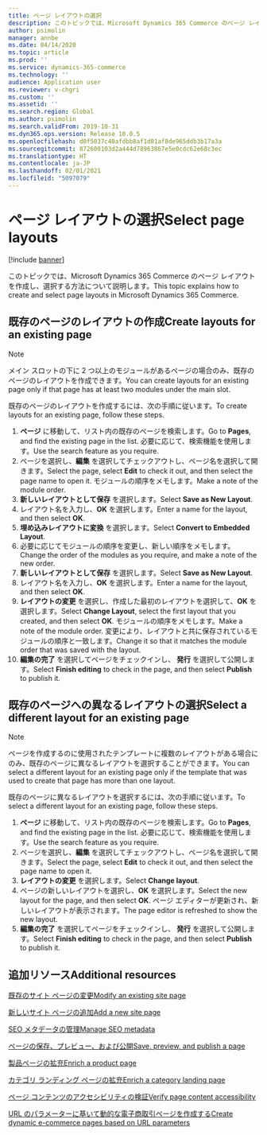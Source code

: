 ```yaml
---
title: ページ レイアウトの選択
description: このトピックでは、Microsoft Dynamics 365 Commerce のページ レイアウトを作成し、選択する方法について説明します。
author: psimolin
manager: annbe
ms.date: 04/14/2020
ms.topic: article
ms.prod: ''
ms.service: dynamics-365-commerce
ms.technology: ''
audience: Application user
ms.reviewer: v-chgri
ms.custom: ''
ms.assetid: ''
ms.search.region: Global
ms.author: psimolin
ms.search.validFrom: 2019-10-31
ms.dyn365.ops.version: Release 10.0.5
ms.openlocfilehash: d0f5037c40afdbb8af1d01af8de965ddb3b17a3a
ms.sourcegitcommit: 872600103d2a444d78963867e5e0cdc62e68c3ec
ms.translationtype: HT
ms.contentlocale: ja-JP
ms.lasthandoff: 02/01/2021
ms.locfileid: "5097079"
---
```

# <a name="select-page-layouts"></a><span data-ttu-id="19af3-103">ページ レイアウトの選択</span><span class="sxs-lookup"><span data-stu-id="19af3-103">Select page layouts</span></span>


[!include [banner](includes/banner.md)]

<span data-ttu-id="19af3-104">このトピックでは、Microsoft Dynamics 365 Commerce のページ レイアウトを作成し、選択する方法について説明します。</span><span class="sxs-lookup"><span data-stu-id="19af3-104">This topic explains how to create and select page layouts in Microsoft Dynamics 365 Commerce.</span></span>

## <a name="create-layouts-for-an-existing-page"></a><span data-ttu-id="19af3-105">既存のページのレイアウトの作成</span><span class="sxs-lookup"><span data-stu-id="19af3-105">Create layouts for an existing page</span></span>

> [!NOTE]
> <span data-ttu-id="19af3-106">メイン スロットの下に 2 つ以上のモジュールがあるページの場合のみ、既存のページのレイアウトを作成できます。</span><span class="sxs-lookup"><span data-stu-id="19af3-106">You can create layouts for an existing page only if that page has at least two modules under the main slot.</span></span>

<span data-ttu-id="19af3-107">既存のページのレイアウトを作成するには、次の手順に従います。</span><span class="sxs-lookup"><span data-stu-id="19af3-107">To create layouts for an existing page, follow these steps.</span></span>

1. <span data-ttu-id="19af3-108">**ページ** に移動して、リスト内の既存のページを検索します。</span><span class="sxs-lookup"><span data-stu-id="19af3-108">Go to **Pages**, and find the existing page in the list.</span></span> <span data-ttu-id="19af3-109">必要に応じて、検索機能を使用します。</span><span class="sxs-lookup"><span data-stu-id="19af3-109">Use the search feature as you require.</span></span>
1. <span data-ttu-id="19af3-110">ページを選択し、**編集** を選択してチェックアウトし、ページ名を選択して開きます。</span><span class="sxs-lookup"><span data-stu-id="19af3-110">Select the page, select **Edit** to check it out, and then select the page name to open it.</span></span> <span data-ttu-id="19af3-111">モジュールの順序をメモします。</span><span class="sxs-lookup"><span data-stu-id="19af3-111">Make a note of the module order.</span></span>
1. <span data-ttu-id="19af3-112">**新しいレイアウトとして保存** を選択します。</span><span class="sxs-lookup"><span data-stu-id="19af3-112">Select **Save as New Layout**.</span></span>
1. <span data-ttu-id="19af3-113">レイアウト名を入力し、**OK** を選択します。</span><span class="sxs-lookup"><span data-stu-id="19af3-113">Enter a name for the layout, and then select **OK**.</span></span>
1. <span data-ttu-id="19af3-114">**埋め込みレイアウトに変換** を選択します。</span><span class="sxs-lookup"><span data-stu-id="19af3-114">Select **Convert to Embedded Layout**.</span></span>
1. <span data-ttu-id="19af3-115">必要に応じてモジュールの順序を変更し、新しい順序をメモします。</span><span class="sxs-lookup"><span data-stu-id="19af3-115">Change the order of the modules as you require, and make a note of the new order.</span></span>
1. <span data-ttu-id="19af3-116">**新しいレイアウトとして保存** を選択します。</span><span class="sxs-lookup"><span data-stu-id="19af3-116">Select **Save as New Layout**.</span></span>
1. <span data-ttu-id="19af3-117">レイアウト名を入力し、**OK** を選択します。</span><span class="sxs-lookup"><span data-stu-id="19af3-117">Enter a name for the layout, and then select **OK**.</span></span>
1. <span data-ttu-id="19af3-118">**レイアウトの変更** を選択し、作成した最初のレイアウトを選択して、**OK** を選択します。</span><span class="sxs-lookup"><span data-stu-id="19af3-118">Select **Change Layout**, select the first layout that you created, and then select **OK**.</span></span> <span data-ttu-id="19af3-119">モジュールの順序をメモします。</span><span class="sxs-lookup"><span data-stu-id="19af3-119">Make a note of the module order.</span></span> <span data-ttu-id="19af3-120">変更により、レイアウトと共に保存されているモジュールの順序と一致します。</span><span class="sxs-lookup"><span data-stu-id="19af3-120">Change it so that it matches the module order that was saved with the layout.</span></span>
1. <span data-ttu-id="19af3-121">**編集の完了** を選択してページをチェックインし、 **発行** を選択して公開します。</span><span class="sxs-lookup"><span data-stu-id="19af3-121">Select **Finish editing** to check in the page, and then select **Publish** to publish it.</span></span> 

## <a name="select-a-different-layout-for-an-existing-page"></a><span data-ttu-id="19af3-122">既存のページへの異なるレイアウトの選択</span><span class="sxs-lookup"><span data-stu-id="19af3-122">Select a different layout for an existing page</span></span>

> [!NOTE]
> <span data-ttu-id="19af3-123">ページを作成するのに使用されたテンプレートに複数のレイアウトがある場合にのみ、既存のページに異なるレイアウトを選択することができます。</span><span class="sxs-lookup"><span data-stu-id="19af3-123">You can select a different layout for an existing page only if the template that was used to create that page has more than one layout.</span></span>

<span data-ttu-id="19af3-124">既存のページに異なるレイアウトを選択するには、次の手順に従います。</span><span class="sxs-lookup"><span data-stu-id="19af3-124">To select a different layout for an existing page, follow these steps.</span></span>

1. <span data-ttu-id="19af3-125">**ページ** に移動して、リスト内の既存のページを検索します。</span><span class="sxs-lookup"><span data-stu-id="19af3-125">Go to **Pages**, and find the existing page in the list.</span></span> <span data-ttu-id="19af3-126">必要に応じて、検索機能を使用します。</span><span class="sxs-lookup"><span data-stu-id="19af3-126">Use the search feature as you require.</span></span>
1. <span data-ttu-id="19af3-127">ページを選択し、**編集** を選択してチェックアウトし、ページ名を選択して開きます。</span><span class="sxs-lookup"><span data-stu-id="19af3-127">Select the page, select **Edit** to check it out, and then select the page name to open it.</span></span>
1. <span data-ttu-id="19af3-128">**レイアウトの変更** を選択します。</span><span class="sxs-lookup"><span data-stu-id="19af3-128">Select **Change layout**.</span></span>
1. <span data-ttu-id="19af3-129">ページの新しいレイアウトを選択し、**OK** を選択します。</span><span class="sxs-lookup"><span data-stu-id="19af3-129">Select the new layout for the page, and then select **OK**.</span></span> <span data-ttu-id="19af3-130">ページ エディターが更新され、新しいレイアウトが表示されます。</span><span class="sxs-lookup"><span data-stu-id="19af3-130">The page editor is refreshed to show the new layout.</span></span>
1. <span data-ttu-id="19af3-131">**編集の完了** を選択してページをチェックインし、 **発行** を選択して公開します。</span><span class="sxs-lookup"><span data-stu-id="19af3-131">Select **Finish editing** to check in the page, and then select **Publish** to publish it.</span></span>

## <a name="additional-resources"></a><span data-ttu-id="19af3-132">追加リソース</span><span class="sxs-lookup"><span data-stu-id="19af3-132">Additional resources</span></span>

[<span data-ttu-id="19af3-133">既存のサイト ページの変更</span><span class="sxs-lookup"><span data-stu-id="19af3-133">Modify an existing site page</span></span>](modify-existing-page.md)

[<span data-ttu-id="19af3-134">新しいサイト ページの追加</span><span class="sxs-lookup"><span data-stu-id="19af3-134">Add a new site page</span></span>](add-new-page.md)

[<span data-ttu-id="19af3-135">SEO メタデータの管理</span><span class="sxs-lookup"><span data-stu-id="19af3-135">Manage SEO metadata</span></span>](manage-seo-metadata.md)

[<span data-ttu-id="19af3-136">ページの保存、プレビュー、および公開</span><span class="sxs-lookup"><span data-stu-id="19af3-136">Save, preview, and publish a page</span></span>](save-preview-publish-page.md)

[<span data-ttu-id="19af3-137">製品ページの拡充</span><span class="sxs-lookup"><span data-stu-id="19af3-137">Enrich a product page</span></span>](enrich-product-page.md)

[<span data-ttu-id="19af3-138">カテゴリ ランディング ページの拡充</span><span class="sxs-lookup"><span data-stu-id="19af3-138">Enrich a category landing page</span></span>](enrich-category-page.md)

[<span data-ttu-id="19af3-139">ページ コンテンツのアクセシビリティの検証</span><span class="sxs-lookup"><span data-stu-id="19af3-139">Verify page content accessibility</span></span>](verify-accessibility.md)

[<span data-ttu-id="19af3-140">URL のパラメーターに基いて動的な電子商取引ページを作成する</span><span class="sxs-lookup"><span data-stu-id="19af3-140">Create dynamic e-commerce pages based on URL parameters</span></span>](create-dynamic-pages.md)

